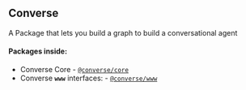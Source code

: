 ## Converse

A Package that lets you build a graph to build a conversational agent

#### Packages inside:
- Converse Core - [`@converse/core`](packages/core/README.md)
- Converse **`www`** interfaces: - [`@converse/www`](packages/www/README.md)